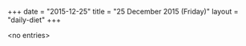 +++
date = "2015-12-25"
title = "25 December 2015 (Friday)"
layout = "daily-diet"
+++

<p>&lt;no entries&gt;</p>